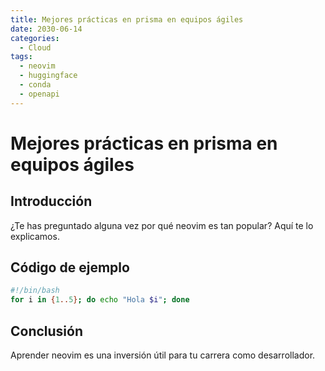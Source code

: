 ```yaml
---
title: Mejores prácticas en prisma en equipos ágiles
date: 2030-06-14
categories:
  - Cloud
tags:
  - neovim
  - huggingface
  - conda
  - openapi
---
```


# Mejores prácticas en prisma en equipos ágiles

## Introducción

¿Te has preguntado alguna vez por qué neovim es tan popular? Aquí te lo explicamos.

## Código de ejemplo

```bash
#!/bin/bash
for i in {1..5}; do echo "Hola $i"; done
```

## Conclusión

Aprender neovim es una inversión útil para tu carrera como desarrollador.